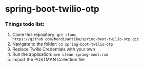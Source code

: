 # spring-boot-twilio-otp

### Things todo list:

1. Clone this repository: `git clone https://github.com/hendisantika/spring-boot-twilio-otp.git`
2. Navigate to the folder: `cd spring-boot-twilio-otp`
3. Replace Twilio Credentials with your own
4. Run the application: `mvn clean spring-boot:run`
5. Import the POSTMAN Collection file
